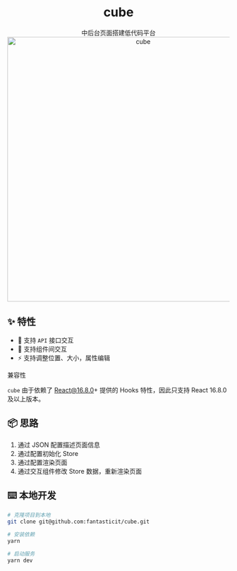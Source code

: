 <h1 align="center">cube</h1>

<div align="center">
中后台页面搭建低代码平台

<img width="600" alt="cube" src="https://user-images.githubusercontent.com/26452939/94108948-c9960380-fe72-11ea-81de-2512022ade8c.png">

</div>

## ✨ 特性

- 💎 支持 `API` 接口交互
- 🎉 支持组件间交互
- ⚡️ 支持调整位置、大小，属性编辑

兼容性

`cube` 由于依赖了 React@16.8.0+ 提供的 Hooks 特性，因此只支持 React 16.8.0 及以上版本。

## 📦 思路

1. 通过 JSON 配置描述页面信息
2. 通过配置初始化 Store
3. 通过配置渲染页面
4. 通过交互组件修改 Store 数据，重新渲染页面

## ⌨️ 本地开发

```bash
# 克隆项目到本地
git clone git@github.com:fantasticit/cube.git

# 安装依赖
yarn

# 启动服务
yarn dev
```
